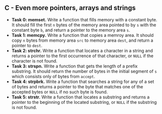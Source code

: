 ## C - Even more pointers, arrays and strings

- **Task 0: memset.** Write a function that fills memory with a constant byte. It should fill the first `n` bytes of the memory area pointed to by `s` with the constant byte `b`, and return a pointer to the memory area `s`.
- **Task 1: memcpy.** Write a function that copies a memroy area. It should copy `n` bytes from memory area `src` to memory area `dest`, and return a pointer to `dest`.
- **Task 2: strchr.** Write a function that locates a character in a string and returns a pointer to the first occurrence of that character, or `NULL` if the character is not found.
- **Task 3: strspn.** Write a function that gets the length of a prefix substring. It should return the number of bytes in the initial segment of `s` which consists only of bytes from `accept`.
- **Task 4: strpbrk.** Write a function that searches a string for any of a set of bytes and returns a pointer to the byte that matches one of the accepted bytes or `NULL` if no such byte is found.
- **Task 5: strstr.** Write a function that locates a substring and returns a pointer to the beginning of the located substring, or `NULL` if the substring is not found.
